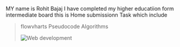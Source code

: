 MY name is Rohit Bajaj 
I have completed my higher educatiion form intermediate board
this is Home submissionn Task 
which include
> flowvharts
> Pseudocode
> Algorithms
>
>![Web development](https://api.reliasoftware.com/uploads/web_development_is_important_176fa0618e.jpg)
